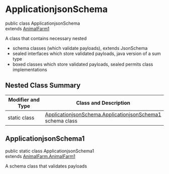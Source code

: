 # ApplicationjsonSchema
public class ApplicationjsonSchema<br>
extends [AnimalFarm1](../../../../../../../../../components/schemas/AnimalFarm.md#animalfarm)

A class that contains necessary nested
- schema classes (which validate payloads), extends JsonSchema
- sealed interfaces which store validated payloads, java version of a sum type
- boxed classes which store validated payloads, sealed permits class implementations

## Nested Class Summary
| Modifier and Type | Class and Description |
| ----------------- | ---------------------- |
| static class | [ApplicationjsonSchema.ApplicationjsonSchema1](#applicationjsonschema1)<br> schema class |

## ApplicationjsonSchema1
public static class ApplicationjsonSchema1<br>
extends [AnimalFarm.AnimalFarm1](../../../../../../../../../components/schemas/AnimalFarm.md#animalfarm1)

A schema class that validates payloads
